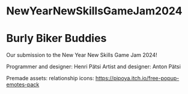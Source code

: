# NewYearNewSkillsGameJam2024

# Burly Biker Buddies

Our submission to the New Year New Skills Game Jam 2024!

Programmer and designer: Henri Pätsi
Artist and designer: Anton Pätsi
 
Premade assets:
	relationship icons: https://pipoya.itch.io/free-popup-emotes-pack



